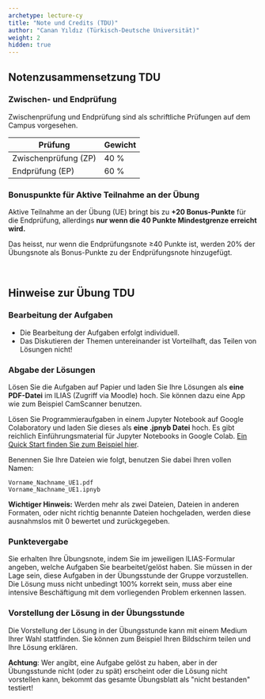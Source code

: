 ```yaml
---
archetype: lecture-cy
title: "Note und Credits (TDU)"
author: "Canan Yıldız (Türkisch-Deutsche Universität)"
weight: 2
hidden: true
---
```



## Notenzusammensetzung TDU

### Zwischen- und Endprüfung

Zwischenprüfung und Endprüfung sind als schriftliche Prüfungen auf dem Campus vorgesehen.

| Prüfung              | Gewicht |
|----------------------|---------|
| Zwischenprüfung (ZP) | 40 %    |
| Endprüfung (EP)      | 60 %    |


### Bonuspunkte für Aktive Teilnahme an der Übung

Aktive Teilnahme an der Übung (UE) bringt bis zu **+20 Bonus-Punkte** für die Endprüfung,
allerdings **nur wenn die 40 Punkte Mindestgrenze erreicht wird.**

Das heisst, nur wenn die Endprüfungsnote ≥40 Punkte ist, werden 20% der Übungsnote als
Bonus-Punkte zu der Endprüfungsnote hinzugefügt.

<br>


## Hinweise zur Übung TDU

### Bearbeitung der Aufgaben

- Die Bearbeitung der Aufgaben erfolgt individuell.
- Das Diskutieren der Themen untereinander ist Vorteilhaft, das Teilen von Lösungen nicht!

### Abgabe der Lösungen

Lösen Sie die Aufgaben auf Papier und laden Sie Ihre Lösungen als **eine PDF-Datei** im ILIAS
(Zugriff via Moodle) hoch. Sie können dazu eine App wie zum Beispiel CamScanner benutzen.

Lösen Sie Programmieraufgaben in einem Jupyter Notebook auf Google Colaboratory und laden
Sie dieses als **eine .jpnyb Datei** hoch.  Es gibt reichlich Einführungsmaterial für Jupyter
Notebooks in Google Colab.
[Ein Quick Start finden Sie zum Beispiel hier](https://www.youtube.com/watch?v=yEIc9z-Ad3k).

Benennen Sie Ihre Dateien wie folgt, benutzen Sie dabei Ihren vollen Namen:

    Vorname_Nachname_UE1.pdf
    Vorname_Nachname_UE1.ipnyb

**Wichtiger Hinweis:** Werden mehr als zwei Dateien, Dateien in anderen Formaten, oder nicht
richtig benannte Dateien hochgeladen, werden diese ausnahmslos mit 0 bewertet und zurückgegeben.

### Punktevergabe

Sie erhalten Ihre Übungsnote, indem Sie im jeweiligen ILIAS-Formular angeben, welche Aufgaben
Sie bearbeitet/gelöst haben. Sie müssen in der Lage sein, diese Aufgaben in der Übungsstunde
der Gruppe vorzustellen. Die Lösung muss nicht unbedingt 100% korrekt sein, muss aber eine
intensive Beschäftigung mit dem vorliegenden Problem erkennen lassen.

### Vorstellung der Lösung in der Übungsstunde

Die Vorstellung der Lösung in der Übungsstunde kann mit einem Medium Ihrer Wahl stattfinden.
Sie können zum Beispiel Ihren Bildschirm teilen und Ihre Lösung erklären.

**Achtung**: Wer angibt, eine Aufgabe gelöst zu haben, aber in der Übungsstunde nicht (oder
zu spät) erscheint oder die Lösung nicht vorstellen kann, bekommt das gesamte Übungsblatt
als "nicht bestanden" testiert!
